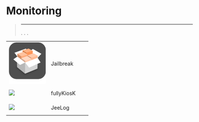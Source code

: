 
# Monitoring


>****
>. . .
> [](https://market.jeedom.com/index.php?v=d&p=market&type=plugin&categorie=monitoring) 


| | | | |
|--- | --- | --- | ---|
|<img src="Jailbreak/Jailbreak_icon.png" class="pluginLogo" width="100" />|Jailbreak||[](https://flobul.github.io/Jailbreak/en_US/)<br/>[](https://market.jeedom.com/index.php?v=d&p=market_display&id=3928)<br/>[](https://flobul.github.io/Jailbreak/en_US/changelog)|
|<img src="fullyKiosK/fullyKiosK_icon.png" class="pluginLogo" width="100" />|fullyKiosK||[](https://sebsst.github.io/fullyKiosK/en_US/)<br/>[](https://market.jeedom.com/index.php?v=d&p=market_display&id=3406)<br/>[](https://sebsst.github.io/fullyKiosK/en_US/changelog)|
|<img src="jeelog/jeelog_icon.png" class="pluginLogo" width="100" />|JeeLog||[](https://kiboost.github.io/jeedom_docs/plugins/jeelog/en_US/)<br/>[](https://market.jeedom.com/index.php?v=d&p=market_display&id=3362)<br/>[](https://kiboost.github.io/jeedom_docs/plugins/jeelog/en_US/changelog.html)|
